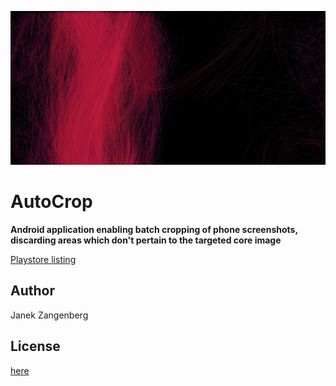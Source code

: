 ![alt text](store-images/grafics/Webp.net-resizeimage.jpg?raw=true)

# AutoCrop

__Android application enabling batch cropping of phone screenshots, discarding areas which don't pertain to the targeted core image__

[Playstore listing](https://play.google.com/store/apps/details?id=com.w2sv.autocrop)

## Author
Janek Zangenberg

## License
[here](other_file.md)
